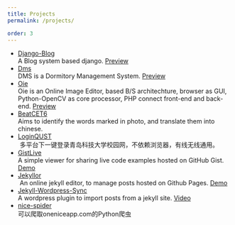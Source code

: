 ```yaml
---
title: Projects
permalink: /projects/

order: 3
---
```


- [Django-Blog](https://github.com/kyshel/django-blog)     
  A Blog system based django. [Preview](http://django-blog.kyshel.com/)
- [Dms](https://github.com/kyshel/dms)     
  DMS is a Dormitory Management System. [Preview](http://211.87.150.215/dms)
- [Oie](https://github.com/kyshel/oie)    
  Oie is an Online Image Editor, based B/S architechture, browser as GUI, Python-OpenCV as core processor, PHP connect front-end and back-end. [Preview](http://115.159.55.151/oie)
- [BeatCET6](https://github.com/kyshel/BeatCET6)    
  Aims to identify the words marked in photo, and translate them into chinese.
- [LoginQUST](https://github.com/kyshel/LoginQUST)    
  多平台下一键登录青岛科技大学校园网，不依赖浏览器，有线无线通用。
- [GistLive](https://github.com/kyshel/GistLive)    
  A simple viewer for sharing live code examples hosted on GitHub Gist. [Demo](http://kyshel.me/GistLive/about.html)
- [Jekyllor](https://github.com/kyshel/jekyllor)    
  An online jekyll editor, to manage posts hosted on Github Pages. [Demo](http://kyshel.me/jekyllor)
- [Jekyll-Wordpress-Sync](https://github.com/kyshel/jekyll-wordpress-sync)  
  A wordpress plugin to import posts from a jekyll site. [Video](https://www.youtube.com/watch?v=nUq85s_qrVk&feature=youtu.be)
- [nice-spider](https://github.com/kyshel/nice-spider)     
  可以爬取oneniceapp.com的Python爬虫
